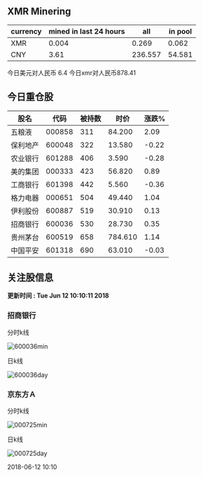 ## XMR Minering

|currency|mined in last 24 hours|all|in pool|
|---|---|---|---|
|XMR|0.004|0.269|0.062|
|CNY|3.61|236.557|54.581|

今日美元对人民币 6.4	今日xmr对人民币878.41


## 今日重仓股 

|股名|代码|被持数|时价|涨跌%|
|---|---|---|---|---|
|五粮液|000858|311|84.200|2.09|
|保利地产|600048|322|13.580|-0.22|
|农业银行|601288|406|3.590|-0.28|
|美的集团|000333|423|56.820|0.89|
|工商银行|601398|442|5.560|-0.36|
|格力电器|000651|504|49.440|1.04|
|伊利股份|600887|519|30.910|0.13|
|招商银行|600036|530|28.730|0.35|
|贵州茅台|600519|658|784.610|1.14|
|中国平安|601318|690|63.010|-0.03|

## 关注股信息
**更新时间 : Tue Jun 12 10:10:11 2018**
### 招商银行 
分时k线

![600036min](http://image.sinajs.cn/newchart/min/n/sh600036.gif)

日k线

![600036day](http://image.sinajs.cn/newchart/daily/n/sh600036.gif)

### 京东方Ａ 
分时k线

![000725min](http://image.sinajs.cn/newchart/min/n/sz000725.gif)

日k线

![000725day](http://image.sinajs.cn/newchart/daily/n/sz000725.gif)

2018-06-12 10:10